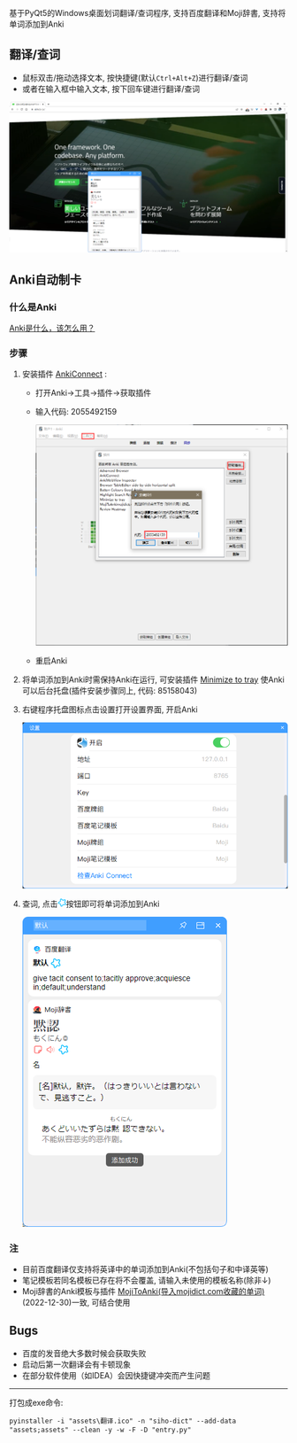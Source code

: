 基于PyQt5的Windows桌面划词翻译/查词程序, 支持百度翻译和Moji辞書, 支持将单词添加到Anki

## 翻译/查词

- 鼠标双击/拖动选择文本, 按快捷键(默认`Ctrl+Alt+Z`)进行翻译/查词
- 或者在输入框中输入文本, 按下回车键进行翻译/查词

![img.png](img.png)

## Anki自动制卡

### 什么是Anki

[Anki是什么，该怎么用？](https://zhuanlan.zhihu.com/p/21338255)

### 步骤

1. 安装插件 [AnkiConnect](https://ankiweb.net/shared/info/2055492159) :
    - 打开Anki->工具->插件->获取插件
    - 输入代码: 2055492159
      
      ![img_3.png](img_3.png)
    - 重启Anki
2. 将单词添加到Anki时需保持Anki在运行, 可安装插件 [Minimize to tray](https://ankiweb.net/shared/info/85158043) 使Anki可以后台托盘(插件安装步骤同上, 代码: 85158043)
3. 右键程序托盘图标点击设置打开设置界面, 开启Anki

   ![img_1.png](img_1.png)
4. 查词, 点击<img src="https://github.com/shi-hou/siho-dict/blob/master/assets/icon/anki-logo2.png?raw=true" height="15px" width="15px" >按钮即可将单词添加到Anki
   
   ![img_2.png](img_2.png)

### 注

- 目前百度翻译仅支持将英译中的单词添加到Anki(不包括句子和中译英等)
- 笔记模板若同名模板已存在将不会覆盖, 请输入未使用的模板名称(除非↓)
- Moji辞書的Anki模板与插件 [MojiToAnki(导入mojidict.com收藏的单词)](https://ankiweb.net/shared/info/131403862) (2022-12-30)一致, 可结合使用

## Bugs

- 百度的发音绝大多数时候会获取失败
- 启动后第一次翻译会有卡顿现象
- 在部分软件使用（如IDEA）会因快捷键冲突而产生问题

---

打包成exe命令:

```
pyinstaller -i "assets\翻译.ico" -n "siho-dict" --add-data "assets;assets" --clean -y -w -F -D "entry.py"
```